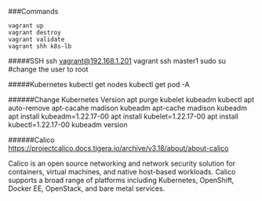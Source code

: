 ###Commands

    vagrant up
    vagrant destroy
    vagrant validate
    vagrant shh k8s-lb
    

#####SSH
    ssh vagrant@192.168.1.201
    vagrant ssh master1
    sudo su #change the user to root

#####Kubernetes
    kubectl get nodes
    kubectl get pod -A


######Change Kubernetes Version
    apt purge kubelet kubeadm kubectl 
    apt auto-remove
    apt-cacahe madison kubeadm
    apt-cache madison kubeadm
    apt install kubeadm=1.22.17-00
    apt install kubelet=1.22.17-00
    apt install kubectl=1.22.17-00
    kubeadm version


######Calico
    https://projectcalico.docs.tigera.io/archive/v3.18/about/about-calico
<p>Calico is an open source networking and network security solution for containers, 
virtual machines, and native host-based workloads. Calico supports a broad range of 
platforms including Kubernetes, OpenShift, Docker EE, OpenStack, and bare metal services.</p>